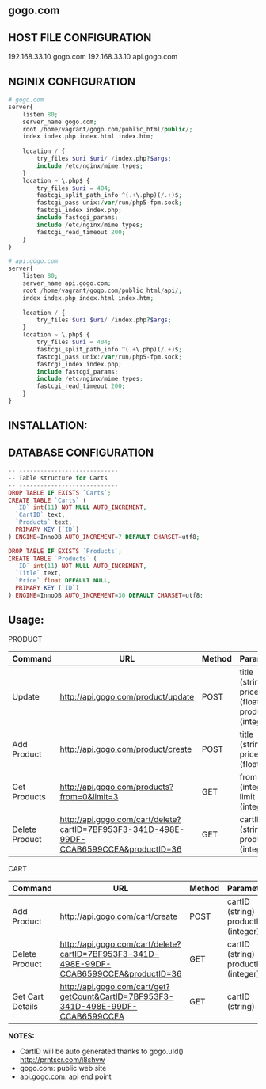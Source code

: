 gogo.com
-------------

HOST FILE CONFIGURATION
-----------------------
192.168.33.10 gogo.com
192.168.33.10 api.gogo.com

NGINIX CONFIGURATION
-----------------------

```php
# gogo.com
server{
	listen 80;
	server_name gogo.com;
	root /home/vagrant/gogo.com/public_html/public/;
	index index.php index.html index.htm;
	
	location / {
        try_files $uri $uri/ /index.php?$args;
		include /etc/nginx/mime.types;
    }
	location ~ \.php$ {
		try_files $uri = 404;
		fastcgi_split_path_info ^(.+\.php)(/.+)$;
		fastcgi_pass unix:/var/run/php5-fpm.sock;
		fastcgi_index index.php;
		include fastcgi_params;
		include /etc/nginx/mime.types;
		fastcgi_read_timeout 200;
	}
}

# api.gogo.com
server{
	listen 80;
	server_name api.gogo.com;
	root /home/vagrant/gogo.com/public_html/api/;
	index index.php index.html index.htm;
	
	location / {
        try_files $uri $uri/ /index.php?$args;
    }
	location ~ \.php$ {
		try_files $uri = 404;
		fastcgi_split_path_info ^(.+\.php)(/.+)$;
		fastcgi_pass unix:/var/run/php5-fpm.sock;
		fastcgi_index index.php;
		include fastcgi_params;
		include /etc/nginx/mime.types;
		fastcgi_read_timeout 200;
	}
}
```

INSTALLATION:
-----------------------


DATABASE CONFIGURATION
-----------------------

```php
-- ----------------------------
-- Table structure for Carts
-- ----------------------------
DROP TABLE IF EXISTS `Carts`;
CREATE TABLE `Carts` (
  `ID` int(11) NOT NULL AUTO_INCREMENT,
  `CartID` text,
  `Products` text,
  PRIMARY KEY (`ID`)
) ENGINE=InnoDB AUTO_INCREMENT=7 DEFAULT CHARSET=utf8;

DROP TABLE IF EXISTS `Products`;
CREATE TABLE `Products` (
  `ID` int(11) NOT NULL AUTO_INCREMENT,
  `Title` text,
  `Price` float DEFAULT NULL,
  PRIMARY KEY (`ID`)
) ENGINE=InnoDB AUTO_INCREMENT=30 DEFAULT CHARSET=utf8;

```

Usage:
-----------------------

PRODUCT

| Command | URL | Method | Parameter |
| ------------- | ------------- | ------------- | ------------- |
| Update | http://api.gogo.com/product/update | POST | title (string) - price (float) - productID (integer) |
| Add Product | http://api.gogo.com/product/create | POST | title (string) - price (float) |
| Get Products | http://api.gogo.com/products?from=0&limit=3 | GET | from (integer) - limit (integer) |
| Delete Product | http://api.gogo.com/cart/delete?cartID=7BF953F3-341D-498E-99DF-CCAB6599CCEA&productID=36 | GET | cartID (string) - productID (integer) |

CART

| Command | URL | Method | Parameter |
| ------------- | ------------- | ------------- | ------------- |
| Add Product | http://api.gogo.com/cart/create | POST | cartID (string) - productID (integer) |
| Delete Product | http://api.gogo.com/cart/delete?cartID=7BF953F3-341D-498E-99DF-CCAB6599CCEA&productID=36 | GET | cartID (string) - productID (integer) |
| Get Cart Details | http://api.gogo.com/cart/get?getCount&CartID=7BF953F3-341D-498E-99DF-CCAB6599CCEA | GET | cartID (string) |

**NOTES:**

- CartID will be auto generated thanks to gogo.uId() http://prntscr.com/i8shvw
- gogo.com: public web site
- api.gogo.com: api end point
